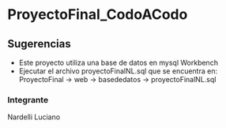 # ProyectoFinal_CodoACodo
## Sugerencias
- Este proyecto utiliza una base de datos en mysql Workbench
- Ejecutar el archivo proyectoFinalNL.sql que se encuentra en: ProyectoFinal -> web -> basededatos -> proyectoFinalNL.sql
### Integrante
Nardelli Luciano
